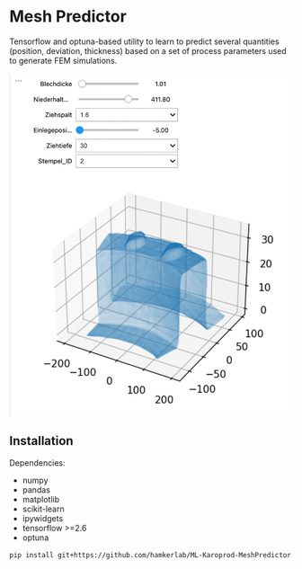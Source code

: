 # Mesh Predictor

Tensorflow and optuna-based utility to learn to predict several quantities (position, deviation, thickness) based on a set of process parameters used to generate FEM simulations.

![](sliders.png)

## Installation

Dependencies:

* numpy 
* pandas
* matplotlib
* scikit-learn
* ipywidgets
* tensorflow >=2.6
* optuna

```bash
pip install git+https://github.com/hamkerlab/ML-Karoprod-MeshPredictor.git@master
```

